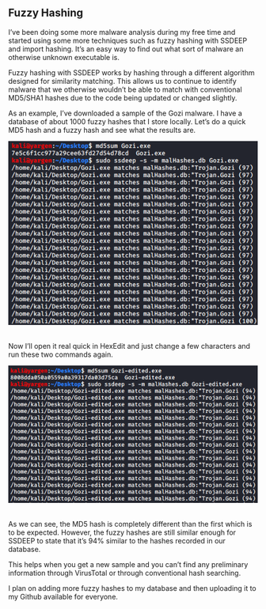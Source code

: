 ## Fuzzy Hashing

I’ve been doing some more malware analysis during my free time and started using some more techniques such as fuzzy hashing with SSDEEP and import hashing. It’s an easy way to find out what sort of malware an otherwise unknown executable is.

Fuzzy hashing with SSDEEP works by hashing through a different algorithm designed for similarity matching. This allows us to continue to identify malware that we otherwise wouldn’t be able to match with conventional MD5/SHA1 hashes due to the code being updated or changed slightly.

As an example, I’ve downloaded a sample of the Gozi malware. I have a database of about 1000 fuzzy hashes that I store locally. Let’s do a quick MD5 hash and a fuzzy hash and see what the results are.

![fuzzy1](Pictures/fuzzy1.png)<br><br>

Now I’ll open it real quick in HexEdit and just change a few characters and run these two commands again.

![fuzzy2](Pictures/fuzzy2.png)<br><br>

As we can see, the MD5 hash is completely different than the first which is to be expected. However, the fuzzy hashes are still similar enough for SSDEEP to state that it’s 94% similar to the hashes recorded in our database.

This helps when you get a new sample and you can’t find any preliminary information through VirusTotal or through conventional hash searching.

I plan on adding more fuzzy hashes to my database and then uploading it to my Github available for everyone.
